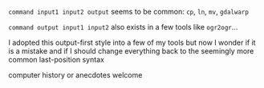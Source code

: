 `command input1 input2 output` seems to be common: `cp`, `ln`, `mv`, `gdalwarp`

`command output input1 input2` also exists in a few tools like `ogr2ogr`... 

I adopted this output-first style into a few of my tools but now I wonder if it is a mistake and if I should change everything back to the seemingly more common last-position syntax

computer history or anecdotes welcome
